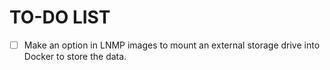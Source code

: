 # TO-DO LIST

- [ ] Make an option in LNMP images to mount an external storage drive into Docker to store the data.